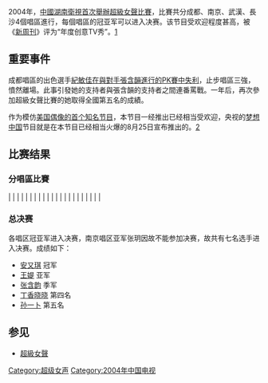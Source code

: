 2004年，[中國湖南衛視首次舉辦](https://zh.wikipedia.org/wiki/湖南电视台卫星频道 "wikilink")[超級女聲比賽](https://zh.wikipedia.org/wiki/超級女聲 "wikilink")，比賽共分成都、南京、武漢、長沙4個唱區進行，每個唱區的冠亚军可以进入决赛。该节目受欢迎程度甚高，被《[新周刊](https://zh.wikipedia.org/wiki/新周刊 "wikilink")》评为“年度创意TV秀”。[1](http://www.hunantv.com/supergirl/news161.htm)

## 重要事件

成都唱區的出色選手[紀敏佳在與對手](https://zh.wikipedia.org/wiki/紀敏佳 "wikilink")[張含韻進行的PK賽中失利](https://zh.wikipedia.org/wiki/張含韻 "wikilink")，止步唱區三強，憤然離場。此事引發她的支持者與張含韻的支持者之間連番罵戰。一年后，再次參加超級女聲比賽的她取得全國第五名的成績。

作为模仿[美国偶像的首个知名节目](https://zh.wikipedia.org/wiki/美国偶像 "wikilink")，本节目一经推出已经相当受欢迎，央视的[梦想中国](../Page/梦想中国.md "wikilink")节目就是在本节目已经相当火爆的8月25日宣布推出的。[2](http://www.hunantv.com/supergirl/news157.htm)

## 比赛结果

### 分唱區比賽

|  |
|  |
|  |
|  |
|  |
|  |
|  |
|  |
|  |
|  |
|  |

### 总决赛

各唱区冠亚军进入决赛，南京唱区亚军张玥因故不能参加决赛，故共有七名选手进入决赛。成绩如下：

  - [安又琪](../Page/安又琪.md "wikilink") 冠军
  - [王媞](../Page/王媞.md "wikilink") 亚军
  - [张含韵](../Page/张含韵.md "wikilink") 季军
  - [丁香晓晓](https://zh.wikipedia.org/wiki/丁香晓晓 "wikilink") 第四名
  - [孙一卜](https://zh.wikipedia.org/wiki/孙一卜 "wikilink") 第五名

## 参见

  - [超級女聲](https://zh.wikipedia.org/wiki/超級女聲 "wikilink")

[Category:超级女声](https://zh.wikipedia.org/wiki/Category:超级女声 "wikilink") [Category:2004年中国电视](https://zh.wikipedia.org/wiki/Category:2004年中国电视 "wikilink")